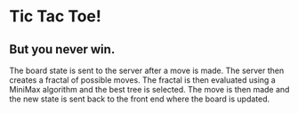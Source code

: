 # Tic Tac Toe!
## But you never win.

The board state is sent to the server after a move is made.  The server then creates a fractal of possible moves.  The fractal is then evaluated using a MiniMax algorithm and the best tree is selected.  The move is then made and the new state is sent back to the front end where the board is updated.
